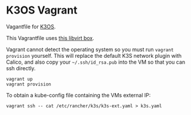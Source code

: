 # K3OS Vagrant

Vagantfile for [K3OS](https://github.com/rancher/k3os).

This Vagrantfile uses [this libvirt box](https://app.vagrantup.com/manics/boxes/k3os).

Vagrant cannot detect the operating system so you must run `vagrant provision` yourself.
This will replace the default K3S network plugin with Calico, and also copy your `~/.ssh/id_rsa.pub` into the VM so that you can ssh directly.

    vagrant up
    vagrant provision

To obtain a kube-config file containing the VMs external IP:

    vagrant ssh -- cat /etc/rancher/k3s/k3s-ext.yaml > k3s.yaml
